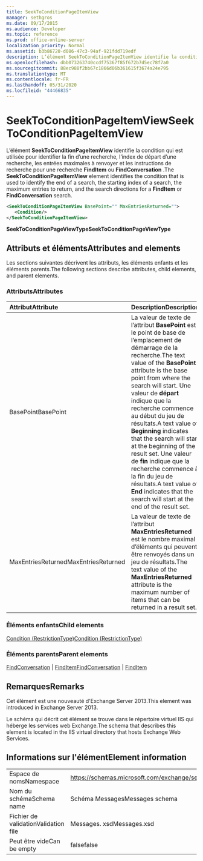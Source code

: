 ```yaml
---
title: SeekToConditionPageItemView
manager: sethgros
ms.date: 09/17/2015
ms.audience: Developer
ms.topic: reference
ms.prod: office-online-server
localization_priority: Normal
ms.assetid: b3b86720-d086-47c3-94af-921fdd719edf
description: L’élément SeekToConditionPageItemView identifie la condition qui est utilisée pour identifier la fin d’une recherche, l’index de départ d’une recherche, les entrées maximales à renvoyer et les instructions de recherche pour une recherche FindItem ou FindConversation.
ms.openlocfilehash: dbb073263740ccdf75367f85f672b7d5ec78f7a0
ms.sourcegitcommit: 88ec988f2bb67c1866d06b361615f3674a24e795
ms.translationtype: MT
ms.contentlocale: fr-FR
ms.lasthandoff: 05/31/2020
ms.locfileid: "44466835"
---
```

# <a name="seektoconditionpageitemview"></a><span data-ttu-id="333c0-103">SeekToConditionPageItemView</span><span class="sxs-lookup"><span data-stu-id="333c0-103">SeekToConditionPageItemView</span></span>

<span data-ttu-id="333c0-104">L’élément **SeekToConditionPageItemView** identifie la condition qui est utilisée pour identifier la fin d’une recherche, l’index de départ d’une recherche, les entrées maximales à renvoyer et les instructions de recherche pour une recherche **FindItem** ou **FindConversation** .</span><span class="sxs-lookup"><span data-stu-id="333c0-104">The **SeekToConditionPageItemView** element identifies the condition that is used to identify the end of a search, the starting index of a search, the maximum entries to return, and the search directions for a **FindItem** or **FindConversation** search.</span></span> 
  
```XML
<SeekToConditionPageItemView BasePoint="" MaxEntriesReturned="">
   <Condition/>
</SeekToConditionPageItemView>
```

 <span data-ttu-id="333c0-105">**SeekToConditionPageViewType**</span><span class="sxs-lookup"><span data-stu-id="333c0-105">**SeekToConditionPageViewType**</span></span>
## <a name="attributes-and-elements"></a><span data-ttu-id="333c0-106">Attributs et éléments</span><span class="sxs-lookup"><span data-stu-id="333c0-106">Attributes and elements</span></span>

<span data-ttu-id="333c0-107">Les sections suivantes décrivent les attributs, les éléments enfants et les éléments parents.</span><span class="sxs-lookup"><span data-stu-id="333c0-107">The following sections describe attributes, child elements, and parent elements.</span></span>
  
### <a name="attributes"></a><span data-ttu-id="333c0-108">Attributs</span><span class="sxs-lookup"><span data-stu-id="333c0-108">Attributes</span></span>

|<span data-ttu-id="333c0-109">**Attribut**</span><span class="sxs-lookup"><span data-stu-id="333c0-109">**Attribute**</span></span>|<span data-ttu-id="333c0-110">**Description**</span><span class="sxs-lookup"><span data-stu-id="333c0-110">**Description**</span></span>|
|:-----|:-----|
|<span data-ttu-id="333c0-111">BasePoint</span><span class="sxs-lookup"><span data-stu-id="333c0-111">BasePoint</span></span>  <br/> |<span data-ttu-id="333c0-112">La valeur de texte de l’attribut **BasePoint** est le point de base de l’emplacement de démarrage de la recherche.</span><span class="sxs-lookup"><span data-stu-id="333c0-112">The text value of the **BasePoint** attribute is the base point from where the search will start.</span></span> <span data-ttu-id="333c0-113">Une valeur de **départ** indique que la recherche commence au début du jeu de résultats.</span><span class="sxs-lookup"><span data-stu-id="333c0-113">A text value of **Beginning** indicates that the search will start at the beginning of the result set.</span></span> <span data-ttu-id="333c0-114">Une valeur de **fin** indique que la recherche commence à la fin du jeu de résultats.</span><span class="sxs-lookup"><span data-stu-id="333c0-114">A text value of **End** indicates that the search will start at the end of the result set.</span></span>  <br/> |
|<span data-ttu-id="333c0-115">MaxEntriesReturned</span><span class="sxs-lookup"><span data-stu-id="333c0-115">MaxEntriesReturned</span></span>  <br/> |<span data-ttu-id="333c0-116">La valeur de texte de l’attribut **MaxEntriesReturned** est le nombre maximal d’éléments qui peuvent être renvoyés dans un jeu de résultats.</span><span class="sxs-lookup"><span data-stu-id="333c0-116">The text value of the **MaxEntriesReturned** attribute is the maximum number of items that can be returned in a result set.</span></span>  <br/> |
   
### <a name="child-elements"></a><span data-ttu-id="333c0-117">Éléments enfants</span><span class="sxs-lookup"><span data-stu-id="333c0-117">Child elements</span></span>

[<span data-ttu-id="333c0-118">Condition (RestrictionType)</span><span class="sxs-lookup"><span data-stu-id="333c0-118">Condition (RestrictionType)</span></span>](condition-restrictiontype.md)
  
### <a name="parent-elements"></a><span data-ttu-id="333c0-119">Éléments parents</span><span class="sxs-lookup"><span data-stu-id="333c0-119">Parent elements</span></span>

<span data-ttu-id="333c0-120">[FindConversation](findconversation.md)  |  [FindItem](finditem.md)</span><span class="sxs-lookup"><span data-stu-id="333c0-120">[FindConversation](findconversation.md) | [FindItem](finditem.md)</span></span>
  
## <a name="remarks"></a><span data-ttu-id="333c0-121">Remarques</span><span class="sxs-lookup"><span data-stu-id="333c0-121">Remarks</span></span>

<span data-ttu-id="333c0-122">Cet élément est une nouveauté d'Exchange Server 2013.</span><span class="sxs-lookup"><span data-stu-id="333c0-122">This element was introduced in Exchange Server 2013.</span></span>
  
<span data-ttu-id="333c0-123">Le schéma qui décrit cet élément se trouve dans le répertoire virtuel IIS qui héberge les services web Exchange.</span><span class="sxs-lookup"><span data-stu-id="333c0-123">The schema that describes this element is located in the IIS virtual directory that hosts Exchange Web Services.</span></span>
  
## <a name="element-information"></a><span data-ttu-id="333c0-124">Informations sur l'élément</span><span class="sxs-lookup"><span data-stu-id="333c0-124">Element information</span></span>

|||
|:-----|:-----|
|<span data-ttu-id="333c0-125">Espace de noms</span><span class="sxs-lookup"><span data-stu-id="333c0-125">Namespace</span></span>  <br/> |https://schemas.microsoft.com/exchange/services/2006/messages  <br/> |
|<span data-ttu-id="333c0-126">Nom du schéma</span><span class="sxs-lookup"><span data-stu-id="333c0-126">Schema name</span></span>  <br/> |<span data-ttu-id="333c0-127">Schéma Messages</span><span class="sxs-lookup"><span data-stu-id="333c0-127">Messages schema</span></span>  <br/> |
|<span data-ttu-id="333c0-128">Fichier de validation</span><span class="sxs-lookup"><span data-stu-id="333c0-128">Validation file</span></span>  <br/> |<span data-ttu-id="333c0-129">Messages. xsd</span><span class="sxs-lookup"><span data-stu-id="333c0-129">Messages.xsd</span></span>  <br/> |
|<span data-ttu-id="333c0-130">Peut être vide</span><span class="sxs-lookup"><span data-stu-id="333c0-130">Can be empty</span></span>  <br/> |<span data-ttu-id="333c0-131">false</span><span class="sxs-lookup"><span data-stu-id="333c0-131">false</span></span>  <br/> |
   

